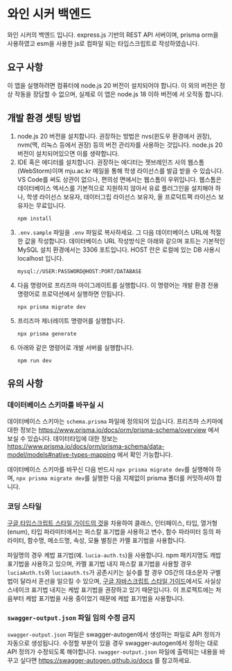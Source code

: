 # 와인 시커 백엔드
와인 시커의 백엔드 입니다. express.js 기반의 REST API 서버이며, prisma orm을 사용하였고 esm을 사용한 js로 컴파일 되는 타입스크립트로 작성하였습니다.

## 요구 사항
이 앱을 실행하려면 컴퓨터에 node.js 20 버전이 설치되어야 합니다. 이 외의 버전은 정상 작동을 장담할 수 없으며, 실제로 이 앱은 node.js 18 이하 버전에 서 오작동 합니다.

## 개발 환경 셋팅 방법
1. node.js 20 버전을 설치합니다. 권장하는 방법은 nvs(윈도우 환경에서 권장), nvm(맥, 리눅스 등에서 권장) 등의 버전 관리자를 사용하는 것입니다. node.js 20 버전이 설치되어있으면 이를 생략합니다.
2. IDE 혹은 에디터를 설치합니다. 권장하는 에디터는 젯브레인즈 사의 웹스톰(WebStorm)이며 mju.ac.kr 메일을 통해 학생 라이선스를 발급 받을 수 있습니다. VS Code를 써도 상관이 없으나, 편의성 면에서는 웹스톰이 우위입니다. 웹스톰은 데이터베이스 엑서스를 기본적으로 지원하지 않아서 유료 플러그인을 설치해야 하나, 학생 라이선스 보유자, 데이터그립 라이선스 보유자, 올 프로덕트팩 라이선스 보유자는 무료입니다.
    ```
    npm install
    ```
4. ```.env.sample``` 파일을 ```.env``` 파일로 복사하세요. 그 다음 데이터베이스 URL에 적절한 값을 작성합니다. 데이터베이스 URL 작성방식은 아래와 같으며 포트는 기본적인 MySQL 설치 환경에서는 3306 포트입니다. HOST 란은 로컬에 있는 DB 사용시 localhost 입니다.
   ```
   mysql://USER:PASSWORD@HOST:PORT/DATABASE
   ```
5. 다음 명령어로 프리즈마 마이그레이트를 실행합니다. 이 명령어는 개발 환경 전용 명령어로 프로덕션에서 실행하면 안됩니다.
   ```
   npx prisma migrate dev
   ```
6. 프리즈마 제너레이트 명령어를 실행합니다.
   ```
   npx prisma generate
   ```
7. 아래와 같은 명령어로 개발 서버를 실행합니다.
   ```
   npm run dev
   ```
## 유의 사항
### 데이터베이스 스키마를 바꾸실 시
데이터베이스 스키마는 ```schema.prisma``` 파일에 정의되어 있습니다. 프리즈마 스키마에 대한 정보는 https://www.prisma.io/docs/orm/prisma-schema/overview 에서 보실 수 있습니다. 데이터타입에 대한 정보는 https://www.prisma.io/docs/orm/prisma-schema/data-model/models#native-types-mapping 에서 확인 가능합니다.

데이터베이스 스키마를 바꾸신 다음 반드시 ```npx prisma migrate dev```를 실행해야 하며, ```npx prisma migrate dev```를 실행한 다음 지체없이 prisma 폴더를 커밋하셔야 합니다.

### 코딩 스타일
[구글 타입스크립트 스타일 가이드의 것](https://google.github.io/styleguide/tsguide.html#naming-rules-by-identifier-type)을 차용하여 클래스, 인터페이스, 타입, 열거형(enum), 타입 파라미터에서는 파스칼 표기법을 사용하고 변수, 함수 파라미터 등의 파라미터, 함수명, 메소드명, 속성, 모듈 별칭은 카멜 표기법을 사용합니다.

파일명의 경우 케밥 표기법(예. ```lucia-auth.ts```)을 사용합니다. npm 패키지명도 캐밥 표기법을 사용하고 있으며, 카멜 표기법 내지 파스칼 표기법을 사용할 경우 ```luciaAuth.ts```와 ```luciaauth.ts```가 공존시키는 실수를 할 경우 OS간의 대소문자 구별법이 달라서 혼선을 일으킬 수 있으며, [구글 자바스크립트 스타일 가이드](https://google.github.io/styleguide/jsguide.html#file-name)에서도 사실상 스네이크 표기법 내지는 케밥 표기법을 권장하고 있기 때문입니다. 이 프로젝트에는 처음부터 케밥 표기법을 사용 중이었기 때문에 케밥 표기법을 사용합니다.

### ```swagger-output.json``` 파일 임의 수정 금지
```swagger-output.json``` 파일은 swagger-autogen에서 생성하는 파일로 API 정의가 자동으로 생성됩니다. 수정할 부분이 있을 경우 swagger-autogen에서 정하는 대로 API 정의가 수정되도록 해야합니다. ```swagger-output.json``` 파일에 출력되는 내용을 바꾸고 싶다면 https://swagger-autogen.github.io/docs 를 참고하세요.